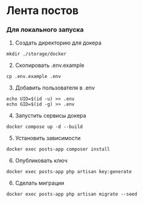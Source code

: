 # Лента постов
### Для локального запуска

1. Создать директорию для докера
```
mkdir ./storage/docker
```
2. Скопировать .env.example
```
cp .env.example .env
```
3. Добавить пользователя в .env
```
echo UID=$(id -u) >> .env
echo GID=$(id -g) >> .env
```
4. Запустить сервисы докера
```
docker compose up -d --build
```
5. Установить зависимости
```
docker exec posts-app composer install
```
6. Опубликовать ключ
```
docker exec posts-app php artisan key:generate
```
6. Сделать миграции
```
docker exec posts-app php artisan migrate --seed
```
